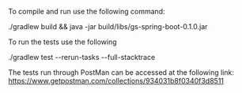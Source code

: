 
To compile and run use the following command:

  ./gradlew build && java -jar build/libs/gs-spring-boot-0.1.0.jar

To run the tests use the following

  ./gradlew test --rerun-tasks --full-stacktrace

The tests run through PostMan can be accessed at the following link: https://www.getpostman.com/collections/934031b8f0340f3d8511